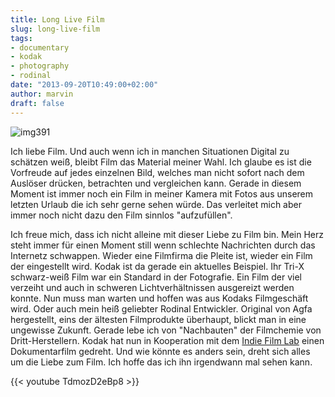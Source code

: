 ```yaml
---
title: Long Live Film
slug: long-live-film
tags:
- documentary
- kodak
- photography
- rodinal
date: "2013-09-20T10:49:00+02:00"
author: marvin
draft: false
---
```

![img391](/images/6147081764_b04fd7117d_b.jpg)

Ich liebe Film. Und auch wenn ich in manchen Situationen Digital zu
schätzen weiß, bleibt Film das Material meiner Wahl. Ich glaube es ist
die Vorfreude auf jedes einzelnen Bild, welches man nicht sofort nach
dem Auslöser drücken, betrachten und vergleichen kann. Gerade in diesem
Moment ist immer noch ein Film in meiner Kamera mit Fotos aus unserem
letzten Urlaub die ich sehr gerne sehen würde. Das verleitet mich aber
immer noch nicht dazu den Film sinnlos "aufzufüllen".

Ich freue mich, dass ich nicht alleine mit dieser Liebe zu Film bin.
Mein Herz steht immer für einen Moment still wenn schlechte Nachrichten
durch das Internetz schwappen. Wieder eine Filmfirma die Pleite ist,
wieder ein Film der eingestellt wird. Kodak ist da gerade ein aktuelles
Beispiel. Ihr Tri-X schwarz-weiß Film war ein Standard in der
Fotografie. Ein Film der viel verzeiht und auch in schweren
Lichtverhältnissen ausgereizt werden konnte. Nun muss man warten und
hoffen was aus Kodaks Filmgeschäft wird. Oder auch mein heiß geliebter
Rodinal Entwickler. Original von Agfa hergestellt, eins der ältesten
Filmprodukte überhaupt, blickt man in eine ungewisse Zukunft. Gerade
lebe ich von "Nachbauten" der Filmchemie von Dritt-Herstellern. Kodak
hat nun in Kooperation mit dem [Indie Film
Lab](https://www.facebook.com/indiefilmlab) einen Dokumentarfilm
gedreht. Und wie könnte es anders sein, dreht sich alles um die Liebe
zum Film. Ich hoffe das ich ihn irgendwann mal sehen kann.

{{< youtube TdmozD2eBp8 >}}